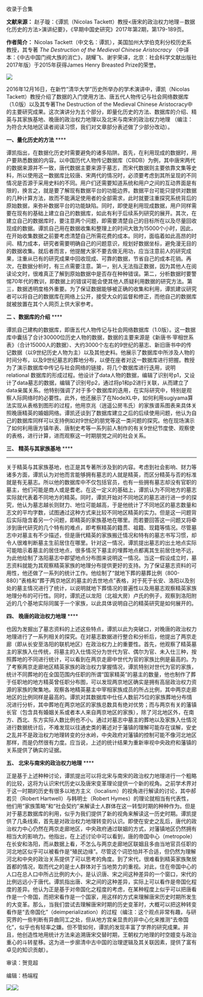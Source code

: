 

收录于合集

**文献来源：** 赵子璇：《谭凯（Nicolas
Tackett）教授<唐宋的政治权力地理－数据化历史的方法>演讲纪要》，《早期中国史研究》2017年第2期，第179-189页。

 **作者简介：** Nicolas Tackett（中文名：谭凯），美国加州大学伯克利分校历史系教授，其专著 _The Destruction of
the Medieval Chinese Aristocracy_
（中译本：《中古中国门阀大族的消亡》，胡耀飞、谢宇荣译，北京：社会科学文献出版社2017年版）于2015年获得James Henry Breasted
Prize的荣誉。

![](/images/389/2.jpeg)

  

  

  

2016年12月16日，在新竹“清华大学”历史所举办的学术演讲中，谭凯（Nicolas
Tackett）教授介绍了数据的入门使用方法、唐五代人物传记与社会网络数据库（1.0版）以及其专著The Destruction of the
Medieval Chinese
Aristocracy中的主要研究成果。这次演讲分为五个部分，即量化历史的方法、数据库的介绍、精英与其家族基地、晚唐的政治权力地理以及北宋与南宋的政治权力地理
（编注：为符合大陆地区读者阅读习惯，我们对文章部分表述做了少部分改动）。

  

 **一、量化历史的方法** ****

谭凯指出，在数据化历史时需要避免的诸多陷阱。首先，在利用现成的数据时，用户要熟悉数据的内容。以中国历代人物传记数据库（CBDB）为例，其中唐宋两代的数据来源并不一致，唐代数据主要来源于墓志，而宋代数据则主要依靠文集等史料，所以使用这一数据库比较唐、宋两代的情况时，必须要考虑到其所呈现的不同情况是否源于采用史料的不同。用户们还需要知道系统和用户之间的互动界面是有限的，换言之，就是要了解现有数据平台的功能边界。数据平台可能只提供对数据的几种计算方法，故而不能满足使用者的全部需求，此时就要注重探究系统背后的原始数据，来弥补数据平台的功能缺陷。同时，即使是利用现成数据，用户同样需要在现有的基础上建立自己的数据库，如此有利于后续系列研究的展开。其次，在建立自己的数据库时，要注意两个问题，即需要清楚自己的目标所在以及尽量回收现成的数据。谭凯自己用在数据收集和整理上的时间大致为15000个小时，因此，在开始收集数据之前要考虑清楚自己所需花费的成本。同时，面临着如此高昂的时间、精力成本，研究者需要明确自己的问题意识，规划好数据坐标，避免漫无目的的数据收集。就后者而言，他提醒大家不要去做无用功，应当注意前人的研究成果，注重从已有的研究成果中回收现成、可靠的数据，节省自己的成本花销。再次，在数据分析时，有三点需要注意。第一，别人无法指正数据，因为其他人在阅读论文时，很难真正了解到原始数据中是否存在种种错误。第二，分析数据时要警惕70年代的教训，即数据上的错误可能会使其他人质疑利用数据的研究方法。第三，数据透明度格外重要。为了保证数据能够被正确的收集和利用，谭凯建议研究者可以将自己的数据库在网络上公开，接受大众的监督和修正，而他自己的数据库就被放置在其个人网页上供大家参考。

  

 **二** **、数据库的介绍** ****

  

谭凯自己建构的数据库，即唐五代人物传记与社会网络数据库（1.0版）。这一数据库中囊括了合计30000位历史人物的数据，数据的主要来源是《新唐书·宰相世系表》（合计15000人的数据）、大约3000个左右的9世纪的墓志、新旧唐书中的传记数据（以9世纪历史人物为主）以及其他史料。他展示了数据库中所涉及人物的时间分布，以及9世纪墓志的葬地分布，以便在座者对这一数据库进行把握。教授为了演示数据库中传记与社会网络的链接，将几个数据库进行迭用，说明relational
数据库的形成过程。他设计了data人物的数据，编辑了识别号p1，又设计了data墓志的数据，编辑了识别号p2，通过将p1和p2进行关联，从而建立了data亲属关系。他特别强调了对于多个数据库的迭用，在实际研究中，特别是观察人际网络时的必要性。此外，他还展示了在NodeXL中，如何利用sugiyama算法实现从表格到图形的过程，他用京兆（逍遥公房韦氏）的家族谱系图表来具体关照晚唐精英的婚姻网络。谭凯还谈到了数据库建立之后的后续使用问题，他认为自己的数据库同样可以支持例如对9世纪的朋党等这一类问题的探究。他在现场演示了如何利用唐方镇年表、唐制史考等一系列前人制作的有关9世纪节度使、观察使的表格，进行计算，进而观察这一时期朋党之间的社会关系。

  

 **三、** **精英与其家族基地** ****

  

 ****

关于精英与其家族基地，也正是其专著所涉及到的内容。考虑到社会影响、财力等诸多方面，谭凯认为对他而言能够拥有墓志的人就是精英，而区分精英与否的标准就是有无墓志。所以他的数据库中不仅包括官员，也有一些拥有墓志却没有官职的墓主，他们可能是商人或是耆老。在这一定义的基础上，谭凯认为不同地方的墓志实际就代表着不同地方的精英。同时，谭凯开始对不同地区的墓志进行进一步的探究，他认为墓志越长则财力、地位可能越高，于是他统计了不同地区的墓志数量和志文的平均字数，试图通过这种方式来比较不同地区精英的实力。但是这一问题背后实际隐含着另一个问题，即精英的家族基地在哪里。而若要回答这一问题又将牵涉到唐代研究的几个特有的难点，即考察精英的籍贯、祖籍、现籍等情况。尽管墓志中对墓主有不少描述，但是唐代精英的家族搬迁情况和特有的墓志书写习惯，却令人很难判断墓主生前居住在哪里。针对这一情况，谭凯提出墓志的出土地点实际可能暗示着墓主的居住地点，很多情况下墓主的埋葬地点都离其生前居住地不远，为此他绘制了洛阳墓志中郡望地点分布图来说明这一情况。当这一假设成立时，墓志资料就能为其观察精英家族的地理分布提供更好的支持。为了保证墓志资料的可用性，他还做了一系列的统计工作。他绘制了“就地下葬的墓葬比例（800-880）”表格和“葬于两京地区的墓主的去世地点”表格，对于死于长安、洛阳以及别处的墓主情况进行了统计，以说明就地下葬情况的普遍性以及用墓志观察精英家族地理分布的可行性。同时，谭凯还以龙阳（北祖大房）卢氏的例子，观察到洛阳附近的几个基地实际同属于一个家族，以此具体说明自己的精英研究是如何展开的。  

 **四、** **晚唐的政治权力地理** ****

也因为发掘出了墓志资料的上述这些特点，谭凯以此为突破口，对晚唐的政治权力地理进行了一系列相关的探究。在对墓志数据进行整合和分析后，他提出了两京走廊（即从长安至洛阳的联机地区）在政治权力上的重要性。首先，他观察了精英墓主的家族入仕传统，将墓主的入仕情况分为世代为官、偶尔为官、未入仕三种，按照葬地的不同进行统计，可以看到在两京走廊中世代为官的家族比例是最高的。为了考察两京走廊地区精英家族的政治权力掌握情况，谭凯特别对世代为官的家族，统计不同葬地的在全国范围内任职的所谓“国家精英”的墓主的数量，他也制作了葬于任职地的地方精英曾任职分布图，可以发现两京地区确实是拥有高层政治权力资源的家族的聚集地。观察各地精英墓主中宰相家族成员的所占比例，其中两京走廊地区的比例同样是最高的。谭凯对其数据库中仕任人数前75位的家族葬地分布情况进行分析，其中葬地在两京地区的家族总数具有绝对优势；而与两京有关的藩镇长官（包含具有婚姻关系或者本人来自两京地区的家族），除了河北地区外，在南方、西北、东方实际人数比例也不小。通过对墓志中墓主的葬地以及家族入仕情况进行数据统计后，不难发现以往通史类的著述对于藩镇的理解可能存在误解，安史之乱并不是政治权力地理转变的分水岭，中央政府对藩镇的控制可能不像河北地区那样，而是仍然很有力度。应当说，上述的统计结果为重新审视中央政府和藩镇的关系提供了确实的证据。  

 **五、** **北宋与南宋的政治权力地理** ****

  
正是基于上述种种讨论，谭凯提出可以将北宋与南宋的政治权力地理进行一个粗略的比较，这将为认识宋代历史以及唐宋变革理论提供一个新的视角。之前学术界对于这一时期的历史有很多以地方主义（localism）的视角进行解读的讨论，其中郝若贝（Robert
Hartwell）与韩明士（Robert
Hymes）的理论就相当有代表性，他们用“家族策略”和“社会契约”来解读士人群体在这一转型时期的种种作为。但是对于墓志数据库的利用，似乎为我们提供了新的视角来解读这一历史时期。谭凯提供了几条线索，首先是对政治权力地理转变的认识。即使在安史之乱后，唐代的政治权力中心仍然在两京走廊地区，中央政府通过联姻的方式，对藩镇地区仍然拥有相当大的影响力。他指出，在上述讨论中可以看到，唐的帝国中心（metropole）在长安和洛阳，而从数据上看，不怎么与两京走廊地区联姻且多由当地官员任职的河北地区似乎可以被看作是“殖民边缘”。尽管这个词恐怕并不合适，但仍然为理解河北和中央的政治关系提供了可以思考的角度。到了宋代，很难看到精英家族聚居首都的情况，取而代之的是士人群体对于当地势力的重视。对此，住在帝国中心的人口在总人口中所占比例的大小，是认识唐、宋之间这种差异的一个窗口，宋代的比例远远小于唐代。谭凯指出唐、宋之间的这种差异，实际上可以看作是帝国化程度的差异。他认为正是基于对帝国化之程度的考虑，在某种程度上似乎可以把唐看作是一个帝国，而把宋看作是一个国家，用这样的方式来理解唐宋历史时期所发生的大变革。那么，当我们尝试去理解唐宋时期的历史变革时，大概可以把这种转变看作是“去帝国化”（deimperialization）的过程（编注：这个观点非常有趣，与研究界的一些判断有异曲同工之处，但从地方宫亲显贵的非中心化来推测“去帝国化”，似乎也有轻率之嫌。但不管如何，谭凯的发现丰富了学界的研究成果。并且，他创造性地用统计方法来追溯唐宋交替时期，王朝权力地理的时空嬗变与政治重心的斗转星移。这为进一步廓清中古中国的治理逻辑及其关联因素，提供了富有卓见的知识贡献）。  

审读：贺竞超  

编辑：杨端程

![](/images/389/3.jpeg)![](/images/389/4.jpeg)

